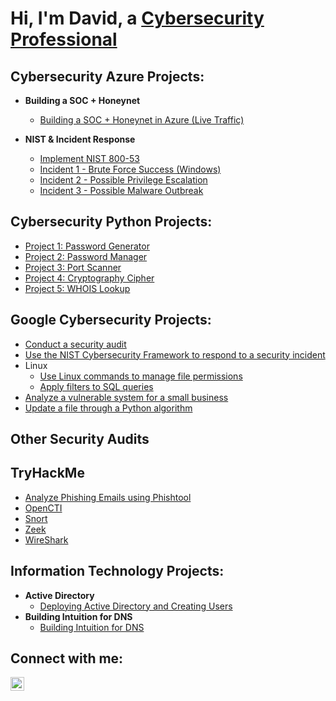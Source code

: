 <h1>Hi, I'm David, a <a href="https://www.linkedin.com/in/david-j-030135280?original_referer=
">Cybersecurity Professional</a></h1>

<h2> Cybersecurity Azure Projects:</h2>

- <b>Building a SOC + Honeynet</b>
  - [Building a SOC + Honeynet in Azure (Live Traffic)](https://github.com/davidj778/building-a-soc-and-honeynet)

- <b>NIST & Incident Response</b>
  - [Implement NIST 800-53](https://github.com/davidj778/Implement-NIST-800-53)
  - [Incident 1 - Brute Force Success (Windows)](https://github.com/davidj778/Incident-1-Brute-Force-Success-)
  - [Incident 2 - Possible Privilege Escalation](https://github.com/davidj778/Incident-2-Possible-Privilege-Escalation)
  - [Incident 3 - Possible Malware Outbreak](https://github.com/davidj778/Incident-3-Possible-Malware-Outbreak)

<h2> Cybersecurity Python Projects:</h2>

  - [Project 1: Password Generator](https://github.com/davidj778/password-generator)
  - [Project 2: Password Manager](https://github.com/davidj778/Password-Manager)
  - [Project 3: Port Scanner](https://github.com/davidj778/Port-Scanner)
  - [Project 4: Cryptography Cipher](https://github.com/davidj778/Cryptography-Cipher)
  - [Project 5: WHOIS Lookup](https://github.com/davidj778/WHOIS-Lookup)

<h2> Google Cybersecurity Projects:</h2>


- [Conduct a security audit](https://github.com/davidj778/Conduct-a-security-audit)
- [Use the NIST Cybersecurity Framework to respond to a security incident](https://github.com/davidj778/Use-the-NIST-Cybersecurity-Framework-)
- Linux
  - [Use Linux commands to manage file permissions](https://github.com/davidj778/Use-Linux-commands-to-manage-file-permissions)
  - [Apply filters to SQL queries](https://github.com/davidj778/Apply-filters-to-SQL-queries)
- [Analyze a vulnerable system for a small business](https://github.com/davidj778/Analyze-a-vulnerable-system-for-a-small-business)
- [Update a file through a Python algorithm](https://github.com/davidj778/Update-a-file-through-a-Python-algorithm)

<h2> Other Security Audits </h2>

<h2> TryHackMe </h2>

- [Analyze Phishing Emails using Phishtool](https://github.com/davidj778/Analyze-Phishing-Emails-using-Phishtool)
-  [OpenCTI](https://github.com/davidj778/OpenCTI)
-  [Snort](https://github.com/davidj778/OpenCTI)
-  [Zeek](https://github.com/davidj778/OpenCTI)
-  [WireShark](https://github.com/davidj778/OpenCTI)

<h2> Information Technology Projects:
</h2>

- <b>Active Directory</b>
  - [Deploying Active Directory and Creating Users](https://github.com/davidj778/Active-Directory)
- <b>Building Intuition for DNS</b>
  - [Building Intuition for DNS](https://github.com/davidj778/Building-Intuition-for-DNS)

<h2>Connect with me:</h2>


[<img align="left" alt="Josh | LinkedIn" width="22px" src="https://cdn.jsdelivr.net/npm/simple-icons@v3/icons/linkedin.svg" />][linkedin]


[twitter]: https://twitter.com/Josh
[instagram]: https://www.instagram.com/Josh
[linkedin]: https://www.linkedin.com/in/david-j-030135280?original_referer=


